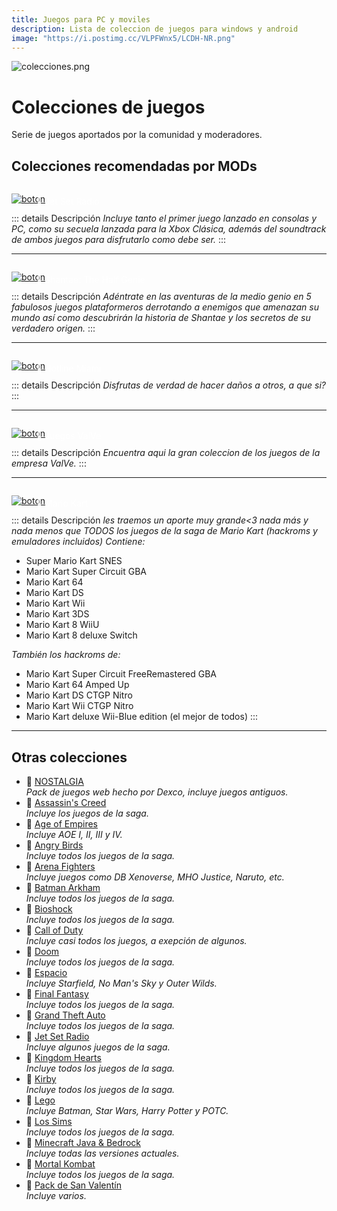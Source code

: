 ```yaml
---
title: Juegos para PC y moviles
description: Lista de coleccion de juegos para windows y android
image: "https://i.postimg.cc/VLPFWnx5/LCDH-NR.png"
---
```


![colecciones.png](https://i.postimg.cc/RZRNvpX6/Juegos-packs.png)
# Colecciones de juegos
Serie de juegos aportados por la comunidad y moderadores.

## Colecciones recomendadas por MODs


<a href="https://aiharagarden.notion.site/Jet-Set-Radio-Collection-640c14400d934e4aad2925592337af49">
 <div style="position: relative; padding-top: 1em">
   <p style="position: absolute; top: 4px; left: 20px; font-size: 14px; color: white; text-indent: 20px">💛 Jet Set Radio</p>
   <img src="https://i.postimg.cc/cLJMVkJ1/link-cnr.png" alt="boton" />
 </div>
</a>

<a href="/Tutoriales/navega-seguro">
  <Badge type="tip" text="Click antes de descargar" />
</a>

<a href="https://www.facebook.com/share/p/EDmCCQpxQiCGZmc1/">
  <Badge type="warning" text="Post de facebook" />
</a>

::: details Descripción
*Incluye tanto el primer juego lanzado en consolas y PC, como su secuela lanzada para la Xbox Clásica, además del soundtrack de ambos juegos para disfrutarlo como debe ser.*
:::

---

<a href="https://docs.google.com/document/d/1d4Jp8M_cZVlYd0HU6QrExhLuGGo89df2pi-4iqC2gBU/">
 <div style="position: relative; padding-top: 1em">
   <p style="position: absolute; top: 4px; left: 20px; font-size: 14px; color: white; text-indent: 20px">💛 Shantae: The Half Genie</p>
   <img src="https://i.postimg.cc/cLJMVkJ1/link-cnr.png" alt="boton" />
 </div>
</a>

<a href="/Tutoriales/navega-seguro">
  <Badge type="tip" text="Click antes de descargar" />
</a>

<a href="https://www.facebook.com/share/p/VqLo7uzBeSZAvVwU/">
  <Badge type="warning" text="Post de facebook" />
</a>

::: details Descripción
*Adéntrate en las aventuras de la medio genio en 5 fabulosos juegos plataformeros derrotando a enemigos que amenazan su mundo así como descubrirán la historia de Shantae y los secretos de su verdadero origen.*
:::

---
<a href="https://docs.google.com/document/d/1OeyVELKDT_wcN7d5Lp8yLTDqaHAmDsOftBA17YdMpUQ">
 <div style="position: relative; padding-top: 1em">
   <p style="position: absolute; top: 4px; left: 20px; font-size: 14px; color: white; text-indent: 20px">💛 Hotline Miami</p>
   <img src="https://i.postimg.cc/cLJMVkJ1/link-cnr.png" alt="boton" />
 </div>
</a>

<a href="/Tutoriales/navega-seguro">
  <Badge type="tip" text="Click antes de descargar" />
</a>

<a href="https://www.facebook.com/share/p/5H2JGvjqrN9PUiCH/?mibextid=oFDknk">
  <Badge type="warning" text="Post de facebook" />
</a>

::: details Descripción
*Disfrutas de verdad de hacer daños a otros, a que si?*
:::

---
<a href="https://docs.google.com/document/d/1HXw4wdIkthnJ1k4GxL-z6mZ1_aWbAgqbCcjeoDHx_m0/">
 <div style="position: relative; padding-top: 1em">
   <p style="position: absolute; top: 4px; left: 20px; font-size: 14px; color: white; text-indent: 20px">💛 Juegos ValVe</p>
   <img src="https://i.postimg.cc/cLJMVkJ1/link-cnr.png" alt="boton" />
 </div>
</a>

<a href="/Tutoriales/navega-seguro">
  <Badge type="tip" text="Click antes de descargar" />
</a>

<a href="https://www.facebook.com/share/p/c9jrGCWQGP74AoVC/?mibextid=oFDknk">
  <Badge type="warning" text="Post de facebook" />
</a>

::: details Descripción
*Encuentra aqui la gran coleccion de los juegos de la empresa ValVe.*
:::

---
<a href="https://wakeful-output-17b.notion.site/Mario-Sports-Collection-90e34c4753c8461b8c1d1b5b6da04f5b">
 <div style="position: relative; padding-top: 1em">
   <p style="position: absolute; top: 4px; left: 20px; font-size: 14px; color: white; text-indent: 20px">💛 Mario Kart</p>
   <img src="https://i.postimg.cc/cLJMVkJ1/link-cnr.png" alt="boton" />
 </div>
</a>

<a href="/Tutoriales/navega-seguro">
  <Badge type="tip" text="Click antes de descargar" />
</a>

<a href="https://www.facebook.com/share/p/a1dAaV88yoT7FtYK/?mibextid=oFDkn">
  <Badge type="warning" text="Post de facebook" />
</a>

::: details Descripción
*les traemos un aporte muy grande<3 nada más y nada menos que TODOS los juegos de la saga de Mario Kart (hackroms y emuladores incluidos)*
*Contiene:*
- Super Mario Kart SNES
- Mario Kart Super Circuit GBA
- Mario Kart 64
- Mario Kart DS
- Mario Kart Wii
- Mario Kart 3DS
- Mario Kart 8 WiiU
- Mario Kart 8 deluxe Switch

*También los hackroms de:*
- Mario Kart Super Circuit FreeRemastered GBA
- Mario Kart 64 Amped Up
- Mario Kart DS CTGP Nitro
- Mario Kart Wii CTGP Nitro
- Mario Kart deluxe Wii-Blue edition (el mejor de todos)
:::

---


## Otras colecciones

- 🍩 [NOSTALGIA](/Colecciones/nostalgia)     
    *Pack de juegos web hecho por Dexco, incluye juegos antiguos.*
- 🍩 [Assassin's Creed](https://docs.google.com/document/u/0/d/1piWk8ILVtvFCOJL28eAioWKS2NDNRoSnJI59fYtHKLY/mobilebasic)     
    *Incluye los juegos de la saga.*
- 🍩 [Age of Empires](/Colecciones/c-aoe#megacoleccion-de-age-of-empires)     
    *Incluye AOE I, II, III y IV.*
- 🍩 [Angry Birds](https://doodrive.com/f/dz70kv)     
    *Incluye todos los juegos de la saga.*
- 🍩 [Arena Fighters](https://docs.google.com/document/u/0/d/10YhwRq8oJe8zXgTU8apvEcXQ0KKy-nqxyhE2hHZi6n8/mobilebasic)     
    *Incluye juegos como DB Xenoverse, MHO Justice, Naruto, etc.*
- 🍩 [Batman Arkham](https://docs.google.com/document/d/1zscVbCD3VQjqN0XpnqMGRJYRDXebDN8URJE2QGk6uLg/edit?usp=sharing)     
    *Incluye todos los juegos de la saga.*
- 🍩 [Bioshock](https://drive.google.com/file/d/121PfoRKctMV2NJZOaIR7DVtgGOWXJuTv/view)     
    *Incluye todos los juegos de la saga.*
- 🍩 [Call of Duty](/Colecciones/c-cod)     
    *Incluye casi todos los juegos, a exepción de algunos.*
- 🍩 [Doom](https://docs.google.com/document/u/0/d/1ejA0VtNxT7-ILhkRVu-xadaI16O_8MgYxfIahHl5Zik/mobilebasic)     
    *Incluye todos los juegos de la saga.*
- 🍩 [Espacio](https://rentry.co/espacio-lcdh)     
    *Incluye Starfield, No Man's Sky y Outer Wilds.*
- 🍩 [Final Fantasy](https://docs.google.com/document/u/0/d/1X-WfEk-90yeoCx1q6lXMA4szAW2u1XrLXeaqLRpJV6U/mobilebasic)     
    *Incluye todos los juegos de la saga.*
- 🍩 [Grand Theft Auto](/Colecciones/c-gta)     
    *Incluye todos los juegos de la saga.*
- 🍩 [Jet Set Radio](https://aiharagarden.notion.site/Jet-Set-Radio-Collection-640c14400d934e4aad2925592337af49)     
    *Incluye algunos juegos de la saga.*
- 🍩 [Kingdom Hearts](https://drive.google.com/file/d/1yjGwGQQAbVu8EVZD-g8DnBZ9wXgcectZ/view?usp=sharing)     
    *Incluye todos los juegos de la saga.*
- 🍩 [Kirby](https://drive.google.com/file/d/1etgC50s6H8HICgEjxmS7X5qSc9cL7qCK/view?usp=sharing)     
    *Incluye todos los juegos de la saga.*
- 🍩 [Lego](https://drive.google.com/file/d/1jJtr6bcYzbKrzwojn7l6Puqw6Aevgllo/view)     
    *Incluye Batman, Star Wars, Harry Potter y POTC.*
- 🍩 [Los Sims](/Colecciones/c-sims)     
    *Incluye todos los juegos de la saga.*
- 🍩 [Minecraft Java & Bedrock](/Tutoriales/minecraft#minecraft-premium)     
    *Incluye todas las versiones actuales.*
- 🍩 [Mortal Kombat](/Colecciones/c-mk)     
    *Incluye todos los juegos de la saga.*
- 🍩 [Pack de San Valentín](https://docs.google.com/document/u/0/d/1qAzBf3LUwK6KwycgRu-BMyT-UKgvqPMrwhQuJS80Nr4/mobilebasic)     
    *Incluye varios.*
